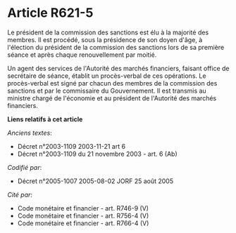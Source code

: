# Article R621-5

Le président de la commission des sanctions est élu à la majorité des membres. Il est procédé, sous la présidence de son
doyen d'âge, à l'élection du président de la commission des sanctions lors de sa première séance et après chaque
renouvellement par moitié.

Un agent des services de l'Autorité des marchés financiers, faisant office de secrétaire de séance, établit un procès-verbal
de ces opérations. Le procès-verbal est signé par chacun des membres de la commission des sanctions et par le commissaire du
Gouvernement. Il est transmis au ministre chargé de l'économie et au président de l'Autorité des marchés financiers.

**Liens relatifs à cet article**

_Anciens textes_:

  - Décret n°2003-1109 2003-11-21 art 6
  - Décret n°2003-1109 du 21 novembre 2003 - art. 6 (Ab)

_Codifié par_:

  - Décret n°2005-1007 2005-08-02 JORF 25 août 2005

_Cité par_:

  - Code monétaire et financier - art. R746-9 (V)
  - Code monétaire et financier - art. R756-4 (V)
  - Code monétaire et financier - art. R766-4 (V)
